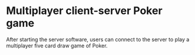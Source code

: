# Multiplayer client-server Poker game

After starting the server software, users can connect to the server to play a multiplayer five card draw game of Poker.  
